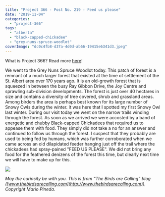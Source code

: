 ```yaml
---
title: "Project 366 - Post No. 219 - Feed us please"
date: "2019-11-04"
categories: 
  - "project-366"
tags: 
  - "alberta"
  - "black-capped-chickadee"
  - "grey-nuns-spruce-woodlot"
coverImage: "dc0c4fb8-d37a-4d0d-ab66-19415e6341d3.jpeg"
---
```


What is Project 366? Read more [here](https://thebirdsarecalling.com/2019/03/29/project-366/)!

We went to the Grey Nuns Spruce Woodlot today. This patch of forest is a remnant of a much larger forest that existed at the time of settlement of the St. Albert area over 170 years ago. It is an old-growth forest that is squeezed in between the busy Ray Gibbon Drive, the Joy Centre and sprawling sub-division developments. The forest is just over 40 hectares in size and contains a diversity of tree covered, shrub and grassland areas. Among birders the area is perhaps best known for its large number of Snowy Owls during the winter. It was here that I spotted my first Snowy Owl last winter. During our visit today we went on the narrow trails winding through the forest. As soon as we arrived we were accosted by a band of energetic and chubby Black-capped Chickadees that required us to appease them with food. They simply did not take a no for an answer and continued to follow us through the forest. I suspect that they probably are used to being fed by humans, which was further corroborated when we came across an old dilapidated feeder hanging just off the trail where the chickadees had spray-pained "FEED US PLEASE". We did not bring any food for the feathered denizens of the forest this time, but clearly next time we will have to make up for this.

![](https://thebirdsarecallingandimustgo.files.wordpress.com/2019/11/dc0c4fb8-d37a-4d0d-ab66-19415e6341d3.jpeg?w=1024)

_May the curiosity be with you. This is from “The Birds are Calling” blog ([www.thebirdsarecalling.com](http://www.thebirdsarecalling.com)). Copyright Mario Pineda._
